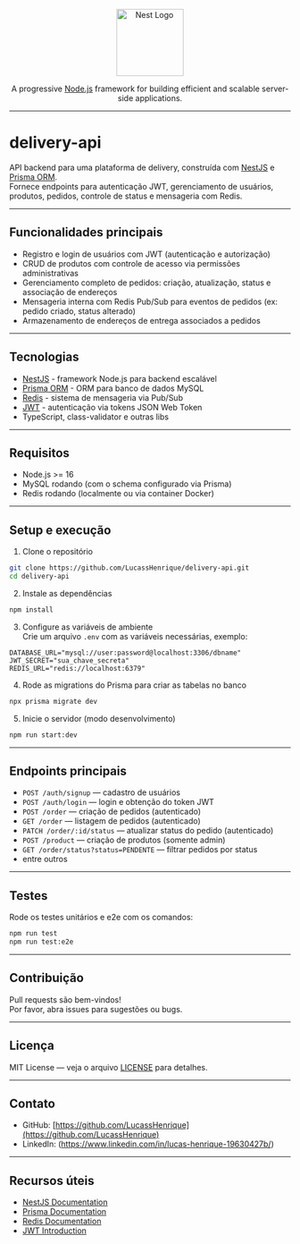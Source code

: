 
<p align="center">
  <a href="http://nestjs.com/" target="blank"><img src="https://nestjs.com/img/logo-small.svg" width="120" alt="Nest Logo" /></a>
</p>

<p align="center">A progressive <a href="http://nodejs.org" target="_blank">Node.js</a> framework for building efficient and scalable server-side applications.</p>

---

# delivery-api

API backend para uma plataforma de delivery, construída com [NestJS](https://nestjs.com/) e [Prisma ORM](https://www.prisma.io/).  
Fornece endpoints para autenticação JWT, gerenciamento de usuários, produtos, pedidos, controle de status e mensageria com Redis.

---

## Funcionalidades principais

- Registro e login de usuários com JWT (autenticação e autorização)
- CRUD de produtos com controle de acesso via permissões administrativas
- Gerenciamento completo de pedidos: criação, atualização, status e associação de endereços
- Mensageria interna com Redis Pub/Sub para eventos de pedidos (ex: pedido criado, status alterado)
- Armazenamento de endereços de entrega associados a pedidos

---

## Tecnologias

- [NestJS](https://nestjs.com/) - framework Node.js para backend escalável
- [Prisma ORM](https://www.prisma.io/) - ORM para banco de dados MySQL
- [Redis](https://redis.io/) - sistema de mensageria via Pub/Sub
- [JWT](https://jwt.io/) - autenticação via tokens JSON Web Token
- TypeScript, class-validator e outras libs

---

## Requisitos

- Node.js >= 16
- MySQL rodando (com o schema configurado via Prisma)
- Redis rodando (localmente ou via container Docker)

---

## Setup e execução

1. Clone o repositório  
```bash
git clone https://github.com/LucassHenrique/delivery-api.git
cd delivery-api
```

2. Instale as dependências  
```bash
npm install
```

3. Configure as variáveis de ambiente  
Crie um arquivo `.env` com as variáveis necessárias, exemplo:  
```env
DATABASE_URL="mysql://user:password@localhost:3306/dbname"
JWT_SECRET="sua_chave_secreta"
REDIS_URL="redis://localhost:6379"
```

4. Rode as migrations do Prisma para criar as tabelas no banco  
```bash
npx prisma migrate dev
```

5. Inicie o servidor (modo desenvolvimento)  
```bash
npm run start:dev
```

---

## Endpoints principais

- `POST /auth/signup` — cadastro de usuários
- `POST /auth/login` — login e obtenção do token JWT
- `POST /order` — criação de pedidos (autenticado)
- `GET /order` — listagem de pedidos (autenticado)
- `PATCH /order/:id/status` — atualizar status do pedido (autenticado)
- `POST /product` — criação de produtos (somente admin)
- `GET /order/status?status=PENDENTE` — filtrar pedidos por status
- entre outros

---

## Testes

Rode os testes unitários e e2e com os comandos:  
```bash
npm run test
npm run test:e2e
```

---

## Contribuição

Pull requests são bem-vindos!  
Por favor, abra issues para sugestões ou bugs.

---

## Licença

MIT License — veja o arquivo [LICENSE](LICENSE) para detalhes.

---

## Contato

- GitHub: [https://github.com/LucassHenrique](https://github.com/LucassHenrique)  
- LinkedIn: (https://www.linkedin.com/in/lucas-henrique-19630427b/)

---

## Recursos úteis

- [NestJS Documentation](https://docs.nestjs.com)
- [Prisma Documentation](https://www.prisma.io/docs/)
- [Redis Documentation](https://redis.io/documentation)
- [JWT Introduction](https://jwt.io/introduction/)
